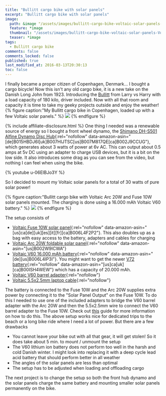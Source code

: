 ```yaml
---
title: "Bullitt cargo bike with solar panels"
excerpt: "Bullitt cargo bike with solar panels"
image:
  path: &image "/assets/images/bullitt-cargo-bike-voltaic-solar-panels-Voltaic-Arc-20W-Fuse-10W-feature.jpg"
  feature: *image
  thumbnail: "/assets/images/bullitt-cargo-bike-voltaic-solar-panels-Voltaic-Arc-20W-Fuse-10W-feature-th.jpg"
  teaser: *image
tags:
  - Bullitt cargo bike
comments: false
comments_locked: false
published: true
last_modified_at: 2016-03-13T20:30:13
toc: false
---
```

I finally became a proper citizen of Copenhagen, Denmark... I bought a cargo bicycle! Now this isn't any old cargo bike, it is a new take on the Danish Long John from 1923. Introducing the [Bullitt](http://larryvsharry.com) from Larry vs Harry with a load capacity of 180 kilo, driver included. Now with all that room and capacity it is time to take my geeky projects outside and enjoy the weather!
{% figure caption:"My Bullitt cargo bike in Copenhagen, loaded up with a few Voltaic solar panels." %}
![](/assets/images/bullitt-cargo-bike-voltaic-solar-panels-Bullitt.jpg)
{% endfigure %}

{% include affiliate-disclosure.html %}
One thing I needed was a renewable source of energy so I bought a front wheel dynamo, the [Shimano DH-S501 Alfine Dynamo Disc Hub](https://www.amazon.com/dp/B007M817QE/){:rel="nofollow" data-amazon-asin="[de]B015HBDJ6I[uk]B007HIJTSC[us]B007M817QE[ca]B002J9CCUG"}, which generates about 3 watts of power at 6v AC. This can output about 0.5 amps at 5v DC using an adapter to charge USB devices, but it is a bit on the low side. It also introduces some drag as you can see from the video, but nothing I can feel when using the bike.

{% youtube u-06EIBJo3Y %}

So I decided to mount my Voltaic solar panels for a total of 30 watts of pure solar power!

{% figure caption:"Bullitt cargo bike with Voltaic Arc 20W and Fuse 10W solar panels mounted. The charging is done using a 16.000 mAh Voltaic V60 battery." %}
![](/assets/images/bullitt-cargo-bike-voltaic-solar-panels-Voltaic-Arc-20W-Fuse-10W.jpg)
{% endfigure %}

The setup consists of

* [Voltaic Fuse 10W solar panel](https://www.amazon.ca/dp/B006L4F2P2/){:rel="nofollow" data-amazon-asin="[us]ca[de][uk][es][it][fr][ca]B006L4F2P2"}. This also doubles up as a bag with easy access to the battery, adapters and cables for charging
* [Voltaic Arc 20W foldable solar panel](https://www.amazon.com/dp/B002W9ICWA/){:rel="nofollow" data-amazon-asin="[us]B002W9ICWA"}
* [Voltaic V60 16.000 mAh battery](https://www.amazon.com/dp/B006L4IP3I/){:rel="nofollow" data-amazon-asin="[de][us]B006L4IP3I"}. You might want to get the newer [V72 battery](https://www.amazon.ca/dp/B00ISH4WEW/){:rel="nofollow" data-amazon-asin="[us]ca[uk][ca]B00ISH4WEW"} which has a capacity of 20.000 mAh.
* [Voltaic V60 barrel adapter](http://www.voltaicsystems.com/f5521-f3511){:rel="nofollow"}
* [Voltaic 5.5x2.5mm laptop cable](http://www.voltaicsystems.com/laptop-5525m-wire){:rel="nofollow"}

The battery is connected to the Fuse 10W and the Arc 20W supplies extra power by connecting it to the "Solar Panel Output" on the Fuse 10W. To do this I needed to use one of the included adapters to bridge the V60 barrel adapter with the Arc 20W and then the 5.5x2.5mm wire to connect the V60 barrel adapter to the Fuse 10W. Check out [this](http://www.voltaicsystems.com/blog/double-power-on-your-solar-charger/) guide for more information on how to do this.
The above setup works nice for dedicated trips to the beach or a long bike ride where I need a lot of power. But there are a few drawbacks

* You cannot leave your bike out with all that gear, it will get stolen! So it does take about 5 min. to mount / unmount the setup
* The V60 lithium ion battery does not perform too well in the harsh and cold Danish winter. I might look into replacing it with a deep cycle lead acid battery that should perform better in all weather
* The angles of the solar panels are less than optimal
* The setup has to be adjusted when loading and offloading cargo

The next project is to change the setup so both the front hub dynamo and the solar panels charge the same battery and mounting smaller solar panels permanently on the bike.
